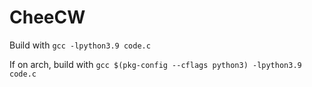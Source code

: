 # CheeCW
Build with `gcc -lpython3.9 code.c`

If on arch, build with `gcc $(pkg-config --cflags python3) -lpython3.9 code.c`